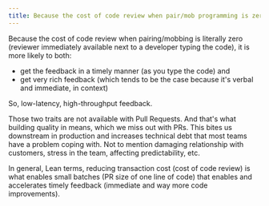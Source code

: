 ```yaml
---
title: Because the cost of code review when pair/mob programming is zero
---
```

Because the cost of code review when pairing/mobbing is literally zero (reviewer immediately available next to a developer typing the code), it is more likely to both:  
- get the feedback in a timely manner (as you type the code) and
- get very rich feedback (which tends to be the case because it's verbal and immediate, in context)

So, low-latency, high-throughput feedback.

Those two traits are not available with Pull Requests. And that's what building quality in means, which we miss out with PRs. This bites us downstream in production and increases technical debt that most teams have a problem coping with. Not to mention damaging relationship with customers, stress in the team, affecting predictability, etc.

In general, Lean terms, reducing transaction cost (cost of code review) is what enables small batches (PR size of one line of code) that enables and accelerates timely feedback (immediate and way more code improvements).
